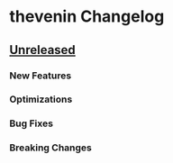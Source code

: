 # thevenin Changelog

## [Unreleased]()

### New Features

### Optimizations

### Bug Fixes

### Breaking Changes
